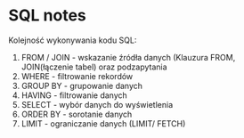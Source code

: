# SQL notes

Kolejność wykonywania kodu SQL:

1. FROM / JOIN  - wskazanie źródła danych (Klauzura FROM, JOIN(łączenie tabel) oraz podzapytania
2. WHERE - filtrowanie rekordów
3. GROUP BY - grupowanie danych
4. HAVING - filtrowanie danych 
5. SELECT - wybór danych do wyświetlenia
6. ORDER BY -  sorotanie danych
7. LIMIT - ograniczanie danych (LIMIT/ FETCH)
























